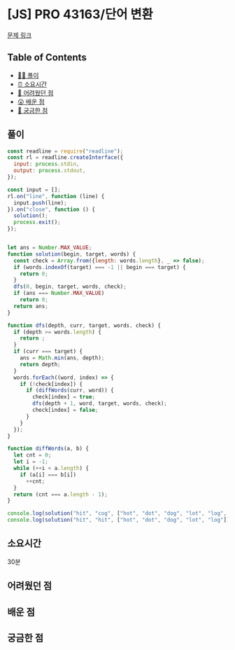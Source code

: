 # [JS] PRO 43163/단어 변환

[문제 링크](https://school.programmers.co.kr/learn/courses/30/lessons/43163)

<!-- 제목으로 다음과 같은 내용으로 작성해주세요 ! -->
<!-- 📕 백준 : BOJ 문제번호/문제제목 e.g. BOJ 2577/숫자의 개수 -->
<!-- 📗 프로그래머스 : PRO 문제번호/문제제목 e.g. PRO 120812/최빈값 구하기 -->
<!-- 백준허브를 사용하시면 프로그래머스의 문제번호도 확인하실 수 있습니다 -->

## Table of Contents

- [✍🏻 풀이](#풀이)
- [⏰ 소요시간](#소요시간)
- [🫠 어려웠던 점](#어려웠던-점)
- [😮 배운 점](#배운-점)
- [🤔 궁금한 점](#궁금한-점)

## 풀이

<!-- ```옆에 사용하는 언어를 기입하세요 e.g. javascript, python -->

```javascript
const readline = require("readline");
const rl = readline.createInterface({
  input: process.stdin,
  output: process.stdout,
});

const input = [];
rl.on("line", function (line) {
  input.push(line);
}).on("close", function () {
  solution();
  process.exit();
});


let ans = Number.MAX_VALUE;
function solution(begin, target, words) {
  const check = Array.from({length: words.length}, _ => false);
  if (words.indexOf(target) === -1 || begin === target) {
    return 0;
  }
  dfs(0, begin, target, words, check);
  if (ans === Number.MAX_VALUE)
    return 0;
  return ans;
}

function dfs(depth, curr, target, words, check) {
  if (depth >= words.length) {
    return ;
  }
  if (curr === target) {
    ans = Math.min(ans, depth);
    return depth;
  }
  words.forEach((word, index) => {
    if (!check[index]) {
      if (diffWords(curr, word)) {
        check[index] = true;
        dfs(depth + 1, word, target, words, check);
        check[index] = false;
      }
    }
  });
}

function diffWords(a, b) {
  let cnt = 0;
  let i = -1;
  while (++i < a.length) {
    if (a[i] === b[i])
      ++cnt;
  }
  return (cnt === a.length - 1);
}

console.log(solution("hit", "cog", ["hot", "dot", "dog", "lot", "log", "cog"]));
console.log(solution("hit", "hit", ["hot", "dot", "dog", "lot", "log"]));
```

## 소요시간
30분

## 어려웠던 점

## 배운 점

## 궁금한 점
